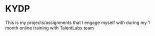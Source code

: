 # KYDP
 This is my projects/assignments that I engage myself with during my 1 month online training with TalentLabs team
